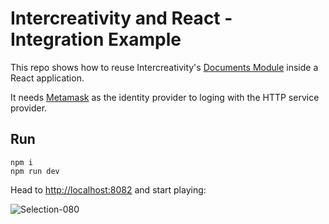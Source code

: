 # Intercreativity and React - Integration Example

This repo shows how to reuse Intercreativity's [Documents Module](https://github.com/uprtcl/js-uprtcl) inside a React application.

It needs [Metamask](https://metamask.io/) as the identity provider to loging with the HTTP service provider.

## Run

```
npm i
npm run dev
```

Head to [http://localhost:8082](http://localhost:8082) and start playing:

<img src="https://i.ibb.co/S7XbgSZ/Selection-080.png" alt="Selection-080" border="0">
